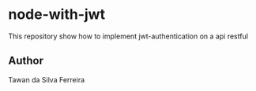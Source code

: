# node-with-jwt
This repository show how to implement jwt-authentication on a api restful

## Author

Tawan da Silva Ferreira